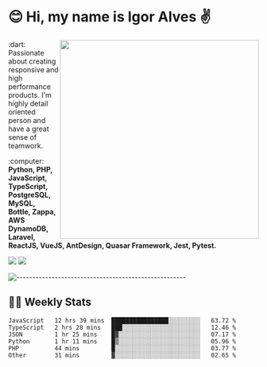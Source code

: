 # :blush: Hi, my name is Igor Alves :v:

<img src="https://github-readme-stats.vercel.app/api?username=iguit0&show_icons=true&include_all_commits=true&count_private=true&theme=dark" min-width="400px" max-width="400px" width="400px" align="right" />

<p align="left"> 
  :dart: Passionate about creating responsive and high performance products.
  I'm highly detail oriented person and have a great sense of teamwork.
</p>

<p align="left">
  :computer: <strong>Python, PHP, JavaScript, TypeScript, PostgreSQL, MySQL, Bottle, Zappa, AWS DynamoDB, Laravel, ReactJS, VueJS, AntDesign, Quasar Framework, Jest, Pytest.</strong>
</p>

<p align="left">
  <a href="https://www.linkedin.com/in/igor-lucio-alves" target="_blank" rel="noopener noreferrer" alt="LinkedIn">
  <img src="https://img.shields.io/badge/LinkedIn-0077B5?style=for-the-badge&logo=linkedin&logoColor=white" /></a>

  <a href="https://t.me/iguit0" target="_blank" rel="noopener noreferrer" alt="Telegram">
  <img src="https://img.shields.io/badge/Telegram-2CA5E0?style=for-the-badge&logo=telegram&logoColor=white" /></a>
</p>

![-----------------------------------------------------](https://raw.githubusercontent.com/andreasbm/readme/master/assets/lines/aqua.png)

## :man_technologist: Weekly Stats
<!--START_SECTION:waka-->

```text
JavaScript   12 hrs 39 mins  ████████████████░░░░░░░░░   63.72 %
TypeScript   2 hrs 28 mins   ███░░░░░░░░░░░░░░░░░░░░░░   12.46 %
JSON         1 hr 25 mins    █▓░░░░░░░░░░░░░░░░░░░░░░░   07.17 %
Python       1 hr 11 mins    █▒░░░░░░░░░░░░░░░░░░░░░░░   05.96 %
PHP          44 mins         █░░░░░░░░░░░░░░░░░░░░░░░░   03.77 %
Other        31 mins         ▓░░░░░░░░░░░░░░░░░░░░░░░░   02.65 %
```

<!--END_SECTION:waka-->
